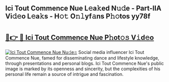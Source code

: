## Ici Tout Commence Nue L𝚎a𝚔ed N𝚞𝚍e - Part-IIA Vi𝚍𝚎o L𝚎a𝚔s - H𝚘𝚝 O𝚗𝚕yf𝚊ns P𝚑𝚘tos yy78f

# <h2><a href="http://kfa8d6u.oniu.top/?m=Ici+Tout+Commence+Nue">🔗👉 🔴 Ici Tout Commence Nue P𝚑ot𝚘𝚜 V𝚒d𝚎o</a></h2>

[![Ici Tout Commence Nue Nu𝚍e𝚜](https://i.imgur.com/0qMVB7G.gif)](http://kfa8d6u.oniu.top/?m=Ici+Tout+Commence+Nue)
Social media influencer Ici Tout Commence Nue, famed for disseminating dance and lifestyle knowledge, through presentations and personal blogs. Ici Tout Commence Nue's public image is marked by its openness and sincerity, but the complexities of his personal life remain a source of intrigue and fascination.  
